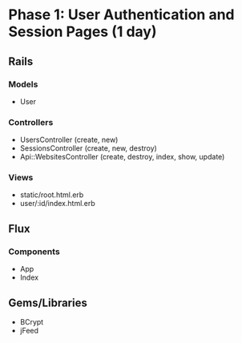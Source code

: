 # Phase 1: User Authentication and Session Pages (1 day)

## Rails
### Models
* User


### Controllers
* UsersController (create, new)
* SessionsController (create, new, destroy)
* Api::WebsitesController (create, destroy, index, show, update)

### Views
* static/root.html.erb
* user/:id/index.html.erb

## Flux
### Components
* App
* Index

## Gems/Libraries
* BCrypt
* jFeed
